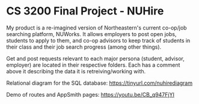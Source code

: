 # CS 3200 Final Project - NUHire

My product is a re-imagined version of Northeastern's current co-op/job searching platform, NUWorks. It allows employers to post open jobs, students to apply to them, and co-op advisors to keep track of students in their class and their job search progress (among other things).

Get and post requests relevant to each major persona (student, advisor, employer) are located in their respective folders. Each has a comment above it describing the data it is retreiving/working with.

Relational diagram for the SQL database: https://tinyurl.com/nuhirediagram

Demo of routes and AppSmith pages: https://youtu.be/CB_q947FjYI 

